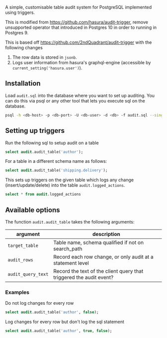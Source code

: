 A simple, customisable table audit system for PostgreSQL implemented using triggers.

This is modified from https://github.com/hasura/audit-trigger, remove unsupported operator that introduced in Postgres 10 in order to running in Postgres 9.

This is based off https://github.com/2ndQuadrant/audit-trigger with the following changes

1. The row data is stored in `jsonb`.
2. Logs user information from hasura's graphql-engine (accessible by `current_setting('hasura.user')`).

## Installation

Load `audit.sql` into the database where you want to set up auditing. You can do this via psql or any other tool that lets you execute sql on the database.

```bash
psql -h <db-host> -p <db-port> -U <db-user> -d <db> -f audit.sql --single-transaction
```

## Setting up triggers

Run the following sql to setup audit on a table

```sql
select audit.audit_table('author');
```

For a table in a different schema name as follows:

```sql
select audit.audit_table('shipping.delivery');
```

This sets up triggers on the given table which logs any change (insert/update/delete) into the table `audit.logged_actions`.

```sql
select * from audit.logged_actions
```

## Available options

The function `audit.audit_table` takes the following arguments:

| argument | description |
| --- | --- |
| `target_table`    | Table name, schema qualified if not on search_path |
| `audit_rows`      | Record each row change, or only audit at a statement level |
| `audit_query_text` | Record the text of the client query that triggered the audit event? |

### Examples

Do not log changes for every row

```sql
select audit.audit_table('author', false);
```

Log changes for every row but don't log the sql statement

```sql
select audit.audit_table('author', true, false);
```
